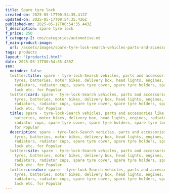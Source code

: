 ```yaml
---
title: Spare tyre lock
created-on: 2025-05-17T00:54:35.412Z
updated-on: 2025-05-17T00:54:35.426Z
published-on: 2025-05-17T00:54:35.443Z
f_description: spare tyre lock
f_price: 250
f_category-2: cms/categories/automotive.md
f_main-product-image:
  url: /assets/images/spare-tyre-lock-search-vehicles-parts-and-accessories-like-tyres-batteries-motor-bikes-delivery-box-head-lights-engines-radiators-radiator-cups-spare-tyre-cover-spare-tyre-holders-spare-tyre-lock-etc.-for-popular.jpg
tags: products
layout: "[products].html"
date: 2025-05-17T00:54:35.455Z
seo:
  noindex: false
  twitter:title: spare - tyre-lock-Search vehicles, parts and accessories like
    tyres, batteries, motor bikes, delivery box, head lights, engines,
    radiators, radiator cups, spare tyre cover, spare tyre holders, spare tyre
    lock etc. for Popular
  twitter:card: spare - tyre-lock-Search vehicles, parts and accessories like
    tyres, batteries, motor bikes, delivery box, head lights, engines,
    radiators, radiator cups, spare tyre cover, spare tyre holders, spare tyre
    lock etc. for Popular
  title: spare - tyre-lock-Search vehicles, parts and accessories like tyres,
    batteries, motor bikes, delivery box, head lights, engines, radiators,
    radiator cups, spare tyre cover, spare tyre holders, spare tyre lock etc.
    for Popular
  description: spare - tyre-lock-Search vehicles, parts and accessories like
    tyres, batteries, motor bikes, delivery box, head lights, engines,
    radiators, radiator cups, spare tyre cover, spare tyre holders, spare tyre
    lock etc. for Popular
  twitter:site: spare - tyre-lock-Search vehicles, parts and accessories like
    tyres, batteries, motor bikes, delivery box, head lights, engines,
    radiators, radiator cups, spare tyre cover, spare tyre holders, spare tyre
    lock etc. for Popular
  twitter:creator: spare - tyre-lock-Search vehicles, parts and accessories like
    tyres, batteries, motor bikes, delivery box, head lights, engines,
    radiators, radiator cups, spare tyre cover, spare tyre holders, spare tyre
    lock etc. for Popular
---
```

